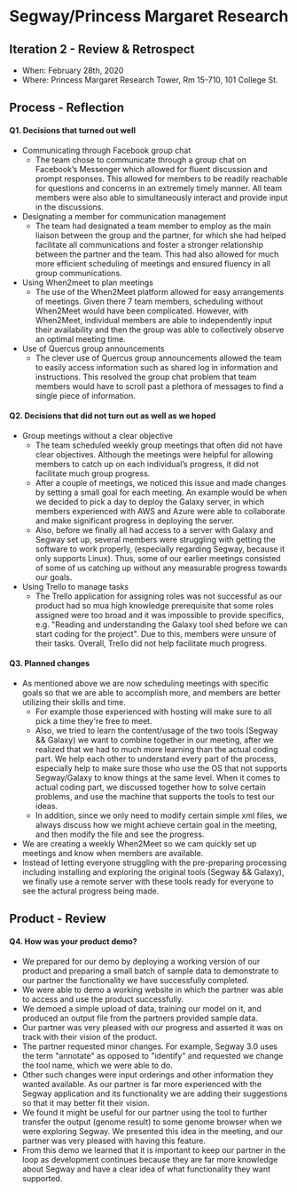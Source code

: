 ﻿
# Segway/Princess Margaret Research

## Iteration 2 - Review & Retrospect

-   When: February 28th, 2020
-   Where: Princess Margaret Research Tower, Rm 15-710, 101 College St.

## Process - Reflection

#### Q1. Decisions that turned out well
- Communicating through Facebook group chat
	- The team chose to communicate through a group chat on Facebook’s Messenger which allowed for fluent discussion and prompt responses. This allowed for members to be readily reachable for questions and concerns in an extremely timely manner. All team members were also able to simultaneously interact and provide input in the discussions.
- Designating a member for communication management
	- The team had designated a team member to employ as the main liaison between the group and the partner, for which she had helped facilitate all communications and foster a stronger relationship between the partner and the team. This had also allowed for much more efficient scheduling of meetings and ensured fluency in all group communications. 
- Using When2meet to plan meetings
	- The use of the When2Meet platform allowed for easy arrangements of meetings. Given there 7 team members, scheduling without When2Meet would have been complicated. However, with When2Meet, individual members are able to independently input their availability and then the group was able to collectively observe an optimal meeting time. 
- Use of Quercus group announcements
	- The clever use of Quercus group announcements allowed the team to easily access information such as shared log in information and instructions. This resolved the group chat problem that team members would have to scroll past a plethora of messages to find a single piece of information. 

#### Q2. Decisions that did not turn out as well as we hoped
- Group meetings without a clear objective 
	- The team scheduled weekly group meetings that often did not have clear objectives. Although the meetings were helpful for allowing members to catch up on each individual’s progress, it did not facilitate much group progress.
	- After a couple of meetings, we noticed this issue and made changes by setting a small goal for each meeting. An example would be when we decided to pick a day to deploy the Galaxy server, in which members experienced with AWS and Azure were able to collaborate and make significant progress in deploying the server.
	- Also, before we finally all had access to a server with Galaxy and Segway set up, several members were struggling with getting the software to work properly, (especially regarding Segway, because it only supports Linux). Thus, some of our earlier meetings consisted of some of us catching up without any measurable progress towards our goals.
- Using Trello to manage tasks
	- The Trello application for assigning roles was not successful as our product had so mua high knowledge prerequisite that some roles assigned were too broad and it was impossible to provide specifics, e.g. "Reading and understanding the Galaxy tool shed before we can start coding for the project". Due to this, members were unsure of their tasks. Overall, Trello did not help facilitate much progress.

#### Q3. Planned changes
- As mentioned above we are now scheduling meetings with specific goals so that we are able to accomplish more, and members are better utilizing their skills and time.
	-  For example those experienced with hosting will make sure to all pick a time they're free to meet.
	-  Also, we tried to learn the content/usage of the two tools (Segway && Galaxy) we want to combine together in our meeting, after we realized that we had to much more learning than the actual coding part. We help each other to understand every part of the process, especially help to make sure those who use the OS that not supports Segway/Galaxy to know things at the same level. When it comes to actual coding part, we discussed together how to solve certain problems, and use the machine that supports the tools to test our ideas.
	-  In addition, since we only need to modify certain simple xml files, we always discuss how we might achieve certain goal in the meeting, and then modify the file and see the progress.
- We are creating a weekly When2Meet so we cam quickly set up meetings and know when members are available.
- Instead of letting everyone struggling with the pre-preparing processing including installing and exploring the original tools (Segway && Galaxy), we finally use a remote server with these tools ready for everyone to see the actural progress being made.


## Product - Review

#### Q4. How was your product demo?
- We prepared for our demo by deploying a working version of our product and preparing a small batch of sample data to demonstrate to our partner the functionality we have successfully completed. 
- We were able to demo a working website in which the partner was able to access and use the product successfully. 
- We demoed a simple upload of data, training our model on it, and produced an output file from the partners provided sample data.
- Our partner was very pleased with our progress and asserted it was on track with their vision of the product.
- The partner requested minor changes. For example, Segway 3.0 uses the term "annotate" as opposed to "identify" and requested we change the tool name, which we were able to do.
- Other such changes were input orderings and other information they wanted available. As our partner is far more experienced with the Segway application and its functionality we are adding their suggestions so that it may better fit their vision.
- We found it might be useful for our partner using the tool to further transfer the output (genome result) to some genome browser when we were exploring Segway. We presented this idea in the meeting, and our partner was very pleased with having this feature.
- From this demo we learned that it is important to keep our partner in the loop as development continues because they are far more knowledge about Segway and have a clear idea of what functionality they want supported.
